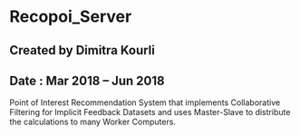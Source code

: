 # Recopoi_Server

## Created by Dimitra Kourli
## Date : Mar 2018 – Jun 2018

Point of Interest Recommendation System that implements Collaborative Filtering for Implicit Feedback Datasets and uses Master-Slave to distribute the calculations to many Worker Computers.

